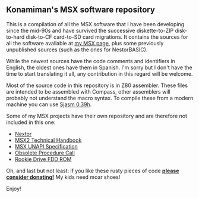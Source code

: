 ## Konamiman's MSX software repository

This is a compilation of all the MSX software that I have been developing since the mid-90s and have survived the successive diskette-to-ZIP disk-to-hard disk-to-CF card-to-SD card migrations. It contains the sources for all the software available at [my MSX page](http://www.konamiman.com), plus some previously unpublished sources (such as the ones for NestorBASIC).

While the newest sources have the code comments and identifiers in English, the oldest ones have them in Spanish. I'm sorry but I don't have the time to start translating it all, any contribution in this regard will be welcome.

Most of the source code in this repository is in Z80 assembler. These files are intended to be assembled with Compass, other assemblers will probably not understand the macro syntax. To compile these from a modern machine you can use [Sjasm 0.39h](https://github.com/Konamiman/Sjasm/releases/tag/v0.39h).

Some of my MSX projects have their own repository and are therefore not included in this one:

* [Nextor](https://github.com/Konamiman/Nextor)
* [MSX2 Technical Handbook](https://github.com/Konamiman/MSX2-Technical-Handbook)
* [MSX UNAPI Specification](https://github.com/Konamiman/MSX-UNAPI-specification)
* [Obsolete Procedure Call](https://github.com/Konamiman/OPC)
* [Rookie Drive FDD ROM](https://github.com/Konamiman/RookieDrive-FDD-ROM)

Oh, and last but not least: if you like these rusty pieces of code **[please consider donating!](http://www.konamiman.com/msx/msx-e.html#donate)** My kids need moar shoes!

Enjoy!
